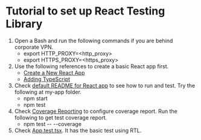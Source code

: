 # Tutorial to set up React Testing Library

1. Open a Bash and run the following commands if you are behind corporate VPN.
   - export HTTP_PROXY=<http_proxy>
   - export HTTPS_PROXY=<https_proxy>
2. Use the following references to create a basic React app first.
   - [Create a New React App](https://reactjs.org/docs/create-a-new-react-app.html)
   - [Adding TypeScript](https://create-react-app.dev/docs/adding-typescript/)
3. Check [default README for React app](./my-app/README.md) to see how to run and test. Try the following at my-app folder.
   - npm start
   - npm test
4. Check [Coverage Reporting](https://create-react-app.dev/docs/running-tests/#coverage-reporting) to configure coverage report. Run the following to get test coverage report.
   - npm test -- --coverage
5. Check [App.test.tsx](./my-app/src/App.test.tsx). It has the basic test using RTL.
